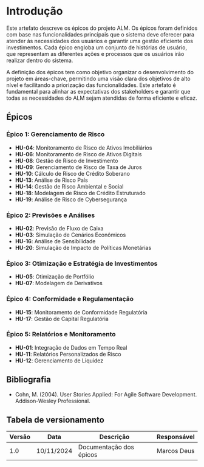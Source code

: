 # Introdução
Este artefato descreve os épicos do projeto ALM. Os épicos foram definidos com base nas funcionalidades principais que o sistema deve oferecer para atender às necessidades dos usuários e garantir uma gestão eficiente dos investimentos. Cada épico engloba um conjunto de histórias de usuário, que representam as diferentes ações e processos que os usuários irão realizar dentro do sistema.

A definição dos épicos tem como objetivo organizar o desenvolvimento do projeto em áreas-chave, permitindo uma visão clara dos objetivos de alto nível e facilitando a priorização das funcionalidades. Este artefato é fundamental para alinhar as expectativas dos stakeholders e garantir que todas as necessidades do ALM sejam atendidas de forma eficiente e eficaz.

## Épicos

### **Épico 1: Gerenciamento de Risco**
- **HU-04**: Monitoramento de Risco de Ativos Imobiliários
- **HU-06**: Monitoramento de Risco de Ativos Digitais
- **HU-08**: Gestão de Risco de Investimento
- **HU-09**: Gerenciamento de Risco de Taxa de Juros
- **HU-10**: Cálculo de Risco de Crédito Soberano
- **HU-13**: Análise de Risco País
- **HU-14**: Gestão de Risco Ambiental e Social
- **HU-18**: Modelagem de Risco de Crédito Estruturado
- **HU-19**: Análise de Risco de Cybersegurança

### **Épico 2: Previsões e Análises**
- **HU-02**: Previsão de Fluxo de Caixa
- **HU-03**: Simulação de Cenários Econômicos
- **HU-16**: Análise de Sensibilidade
- **HU-20**: Simulação de Impacto de Políticas Monetárias

### **Épico 3: Otimização e Estratégia de Investimentos**
- **HU-05**: Otimização de Portfólio
- **HU-07**: Modelagem de Derivativos

### **Épico 4: Conformidade e Regulamentação**
- **HU-15**: Monitoramento de Conformidade Regulatória
- **HU-17**: Gestão de Capital Regulatória

### **Épico 5: Relatórios e Monitoramento**
- **HU-01**: Integração de Dados em Tempo Real
- **HU-11**: Relatórios Personalizados de Risco
- **HU-12**: Gerenciamento de Liquidez

## Bibliografia

- Cohn, M. (2004). User Stories Applied: For Agile Software Development. Addison-Wesley Professional.

## Tabela de versionamento

| Versão| Data | Descrição | Responsável|
|-------|------|-----------|------------|
| 1.0 | 10/11/2024 | Documentação dos épicos | Marcos Deus |